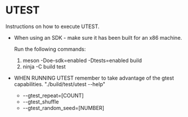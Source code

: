 # UTEST

Instructions on how to execute UTEST.

- When using an SDK - make sure it has been built for an x86 machine.

  Run the following commands:

  1. meson -Doe-sdk=enabled -Dtests=enabled build
  2. ninja -C build test

- WHEN RUNNING UTEST remember to take advantage of the gtest capabilities.
  "./build/test/utest --help"
  - --gtest_repeat=[COUNT]
  - --gtest_shuffle
  - --gtest_random_seed=[NUMBER]
